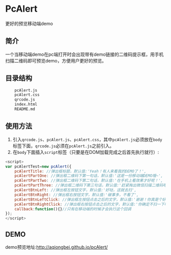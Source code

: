 # PcAlert
更好的预览移动端demo

## 简介
一个当移动端demo在pc端打开时会出现带有demo链接的二维码提示框，用手机扫描二维码即可预览demo，方便用户更好的预览。

## 目录结构
```sh
	pcAlert.js
	pcAlert.css
	qrcode.js
	index.html
	README.md
```

## 使用方法
1. 引入`qrcode.js`、`pcAlert.js`、`pcAlert.css`，其中`pcAlert.js`必须放在`body`标签下面，`qrcode.js`必须在`pcAlert.js`之前引入。
2. 在`body`下面插入`script`标签（只要是在DOM加载完成之后首先执行就行）:
```js
<script>
var pcAlertTest=new pcAlert({
	pcAlertTitle: //弹出框标题，默认值:'Yeah！有人来看我的DEMO了！',
	pcAlertPartOne: //弹出框二维码下第一句话，默认值:'这是一份移动端DEMO哦~',
	pcAlertPartTwo: //弹出框二维码下第二句话，默认值:'在手机上看效果才好呢！',
	pcAlertPartThree: //弹出框二维码下第三句话，默认值:'赶紧掏出微信扫描二维码吧！',
	pcAlertBtnLeft: //弹出框左按钮文字，默认值:'好哒，这就去扫',
	pcAlertBtnRight: //弹出框右按钮文字，默认值:'破事多，不看了',
	pcAlertBtnLeftClick: //弹出框左按钮点击之后的文字，默认值:'谢谢！你真是个好人！',
	pcAlertBtnRightClick: //弹出框右按钮点击之后的文字，默认值:'你确定不扫一下吗？恩！？',
	callback:function(){}//只有在移动端的时候才会执行这个回调
});
</script>
```

## DEMO
demo预览地址:http://aqiongbei.github.io/pcAlert/

